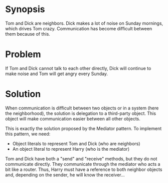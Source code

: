 # Synopsis

Tom and Dick are neighbors. Dick makes a lot of noise on Sunday mornings, which drives Tom crazy. Communication has become difficult between them because of this.

# Problem

If Tom and Dick cannot talk to each other directly, Dick will continue to make noise and Tom will get angry every Sunday.

# Solution

When communication is difficult between two objects or in a system (here the neighborhood), the solution is delegation to a third-party object. This object will make communication easier between all other objects.

This is exactly the solution proposed by the Mediator pattern. To implement this pattern, we need:

  * Object literals to represent Tom and Dick (who are neighbors)
  * An object literal to represent Harry (who is the mediator)

Tom and Dick have both a "send" and "receive" methods, but they do not communicate directly. They communicate through the mediator who acts a bit like a router. Thus, Harry must have a reference to both neighbor objects and, depending on the sender, he will know the receiver... 

